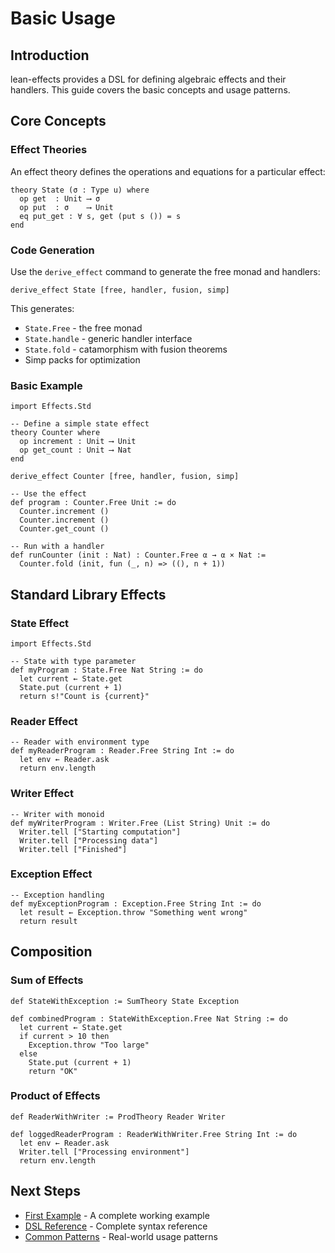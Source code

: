 # Basic Usage

## Introduction

lean-effects provides a DSL for defining algebraic effects and their handlers. This guide covers the basic concepts and usage patterns.

## Core Concepts

### Effect Theories

An effect theory defines the operations and equations for a particular effect:

```lean
theory State (σ : Type u) where
  op get  : Unit ⟶ σ
  op put  : σ    ⟶ Unit
  eq put_get : ∀ s, get (put s ()) = s
end
```

### Code Generation

Use the `derive_effect` command to generate the free monad and handlers:

```lean
derive_effect State [free, handler, fusion, simp]
```

This generates:
- `State.Free` - the free monad
- `State.handle` - generic handler interface
- `State.fold` - catamorphism with fusion theorems
- Simp packs for optimization

### Basic Example

```lean
import Effects.Std

-- Define a simple state effect
theory Counter where
  op increment : Unit ⟶ Unit
  op get_count : Unit ⟶ Nat
end

derive_effect Counter [free, handler, fusion, simp]

-- Use the effect
def program : Counter.Free Unit := do
  Counter.increment ()
  Counter.increment ()
  Counter.get_count ()

-- Run with a handler
def runCounter (init : Nat) : Counter.Free α → α × Nat :=
  Counter.fold (init, fun (_, n) => ((), n + 1))
```

## Standard Library Effects

### State Effect

```lean
import Effects.Std

-- State with type parameter
def myProgram : State.Free Nat String := do
  let current ← State.get
  State.put (current + 1)
  return s!"Count is {current}"
```

### Reader Effect

```lean
-- Reader with environment type
def myReaderProgram : Reader.Free String Int := do
  let env ← Reader.ask
  return env.length
```

### Writer Effect

```lean
-- Writer with monoid
def myWriterProgram : Writer.Free (List String) Unit := do
  Writer.tell ["Starting computation"]
  Writer.tell ["Processing data"]
  Writer.tell ["Finished"]
```

### Exception Effect

```lean
-- Exception handling
def myExceptionProgram : Exception.Free String Int := do
  let result ← Exception.throw "Something went wrong"
  return result
```

## Composition

### Sum of Effects

```lean
def StateWithException := SumTheory State Exception

def combinedProgram : StateWithException.Free Nat String := do
  let current ← State.get
  if current > 10 then
    Exception.throw "Too large"
  else
    State.put (current + 1)
    return "OK"
```

### Product of Effects

```lean
def ReaderWithWriter := ProdTheory Reader Writer

def loggedReaderProgram : ReaderWithWriter.Free String Int := do
  let env ← Reader.ask
  Writer.tell ["Processing environment"]
  return env.length
```

## Next Steps

- [First Example](first-example.md) - A complete working example
- [DSL Reference](reference/dsl-reference.md) - Complete syntax reference
- [Common Patterns](cookbook/common-patterns.md) - Real-world usage patterns